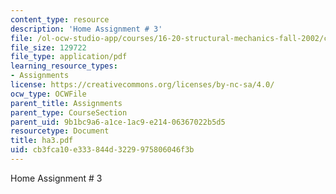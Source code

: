 ```yaml
---
content_type: resource
description: 'Home Assignment # 3'
file: /ol-ocw-studio-app/courses/16-20-structural-mechanics-fall-2002/cb3fca10e333844d3229975806046f3b_ha3.pdf
file_size: 129722
file_type: application/pdf
learning_resource_types:
- Assignments
license: https://creativecommons.org/licenses/by-nc-sa/4.0/
ocw_type: OCWFile
parent_title: Assignments
parent_type: CourseSection
parent_uid: 9b1bc9a6-a1ce-1ac9-e214-06367022b5d5
resourcetype: Document
title: ha3.pdf
uid: cb3fca10-e333-844d-3229-975806046f3b
---
```

Home Assignment # 3